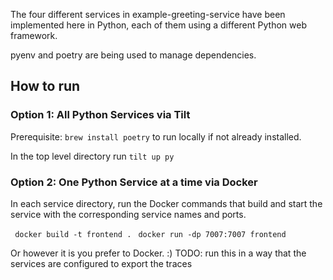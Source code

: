 The four different services in example-greeting-service have been implemented here in Python, each of them using a different Python web framework.

pyenv and poetry are being used to manage dependencies. 

## How to run

### Option 1: All Python Services via Tilt

Prerequisite: `brew install poetry` to run locally if not already installed.

In the top level directory run `tilt up py`

### Option 2:  One Python Service at a time via Docker

In each service directory, run the Docker commands that build and start the service with the corresponding service names and ports.

` docker build -t frontend .`
` docker run -dp 7007:7007 frontend`

Or however it is you prefer to Docker. :) 
TODO: run this in a way that the services are configured to export the traces